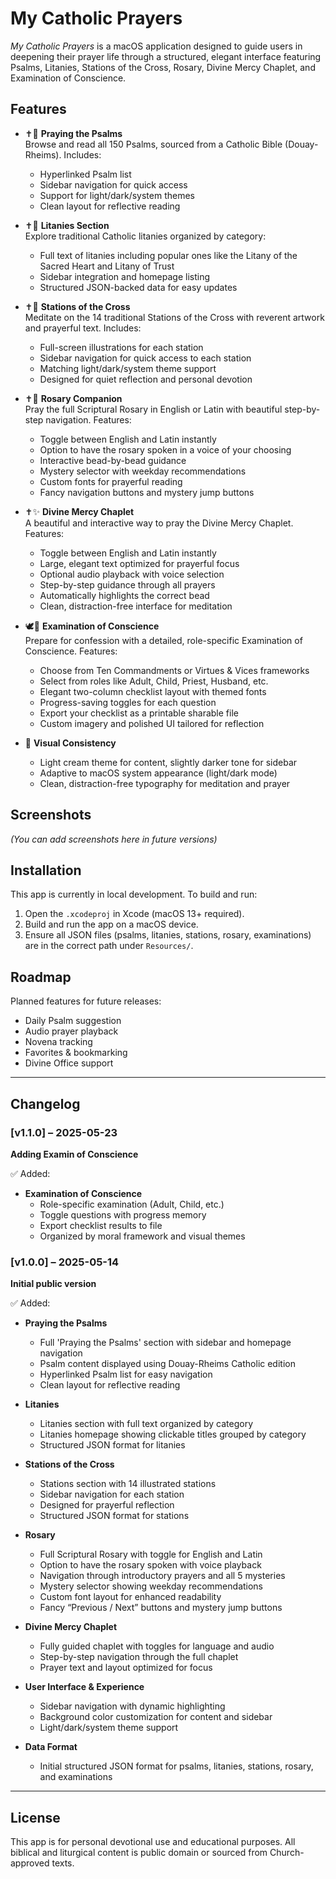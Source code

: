# My Catholic Prayers

*My Catholic Prayers* is a macOS application designed to guide users in deepening their prayer life through a structured, elegant interface featuring Psalms, Litanies, Stations of the Cross, Rosary, Divine Mercy Chaplet, and Examination of Conscience.

## Features

- ✝️🙏 **Praying the Psalms**  
  Browse and read all 150 Psalms, sourced from a Catholic Bible (Douay-Rheims). Includes:
  - Hyperlinked Psalm list
  - Sidebar navigation for quick access
  - Support for light/dark/system themes
  - Clean layout for reflective reading

- ✝️🙏 **Litanies Section**  
  Explore traditional Catholic litanies organized by category:
  - Full text of litanies including popular ones like the Litany of the Sacred Heart and Litany of Trust
  - Sidebar integration and homepage listing
  - Structured JSON-backed data for easy updates

- ✝️🙏 **Stations of the Cross**  
  Meditate on the 14 traditional Stations of the Cross with reverent artwork and prayerful text. Includes:  
  - Full-screen illustrations for each station  
  - Sidebar navigation for quick access to each station  
  - Matching light/dark/system theme support  
  - Designed for quiet reflection and personal devotion  

- ✝️🙏 **Rosary Companion**  
  Pray the full Scriptural Rosary in English or Latin with beautiful step-by-step navigation. Features:  
  - Toggle between English and Latin instantly  
  - Option to have the rosary spoken in a voice of your choosing  
  - Interactive bead-by-bead guidance  
  - Mystery selector with weekday recommendations  
  - Custom fonts for prayerful reading  
  - Fancy navigation buttons and mystery jump buttons  

- ✝️✨ **Divine Mercy Chaplet**  
  A beautiful and interactive way to pray the Divine Mercy Chaplet. Features:  
  - Toggle between English and Latin instantly  
  - Large, elegant text optimized for prayerful focus  
  - Optional audio playback with voice selection  
  - Step-by-step guidance through all prayers  
  - Automatically highlights the correct bead  
  - Clean, distraction-free interface for meditation  

- 🕊️📝 **Examination of Conscience**  
  Prepare for confession with a detailed, role-specific Examination of Conscience. Features:  
  - Choose from Ten Commandments or Virtues & Vices frameworks  
  - Select from roles like Adult, Child, Priest, Husband, etc.  
  - Elegant two-column checklist layout with themed fonts  
  - Progress-saving toggles for each question  
  - Export your checklist as a printable sharable file  
  - Custom imagery and polished UI tailored for reflection  

- 🎨 **Visual Consistency**  
  - Light cream theme for content, slightly darker tone for sidebar  
  - Adaptive to macOS system appearance (light/dark mode)  
  - Clean, distraction-free typography for meditation and prayer  

## Screenshots

*(You can add screenshots here in future versions)*

## Installation

This app is currently in local development. To build and run:

1. Open the `.xcodeproj` in Xcode (macOS 13+ required).
2. Build and run the app on a macOS device.
3. Ensure all JSON files (psalms, litanies, stations, rosary, examinations) are in the correct path under `Resources/`.

## Roadmap

Planned features for future releases:

- Daily Psalm suggestion
- Audio prayer playback
- Novena tracking
- Favorites & bookmarking
- Divine Office support

---

## Changelog

### [v1.1.0] – 2025-05-23

**Adding Examin of Conscience**

✅ Added:  

- **Examination of Conscience**  
  - Role-specific examination (Adult, Child, etc.)  
  - Toggle questions with progress memory  
  - Export checklist results to file  
  - Organized by moral framework and visual themes 

### [v1.0.0] – 2025-05-14

**Initial public version**

✅ Added:
- **Praying the Psalms**  
  - Full 'Praying the Psalms' section with sidebar and homepage navigation  
  - Psalm content displayed using Douay-Rheims Catholic edition  
  - Hyperlinked Psalm list for easy navigation  
  - Clean layout for reflective reading  

- **Litanies**  
  - Litanies section with full text organized by category  
  - Litanies homepage showing clickable titles grouped by category  
  - Structured JSON format for litanies  

- **Stations of the Cross**  
  - Stations section with 14 illustrated stations  
  - Sidebar navigation for each station  
  - Designed for prayerful reflection  
  - Structured JSON format for stations  

- **Rosary**  
  - Full Scriptural Rosary with toggle for English and Latin  
  - Option to have the rosary spoken with voice playback  
  - Navigation through introductory prayers and all 5 mysteries  
  - Mystery selector showing weekday recommendations  
  - Custom font layout for enhanced readability  
  - Fancy “Previous / Next” buttons and mystery jump buttons  

- **Divine Mercy Chaplet**  
  - Fully guided chaplet with toggles for language and audio  
  - Step-by-step navigation through the full chaplet  
  - Prayer text and layout optimized for focus 

- **User Interface & Experience**  
  - Sidebar navigation with dynamic highlighting  
  - Background color customization for content and sidebar  
  - Light/dark/system theme support  

- **Data Format**  
  - Initial structured JSON format for psalms, litanies, stations, rosary, and examinations  

---

## License

This app is for personal devotional use and educational purposes. All biblical and liturgical content is public domain or sourced from Church-approved texts.